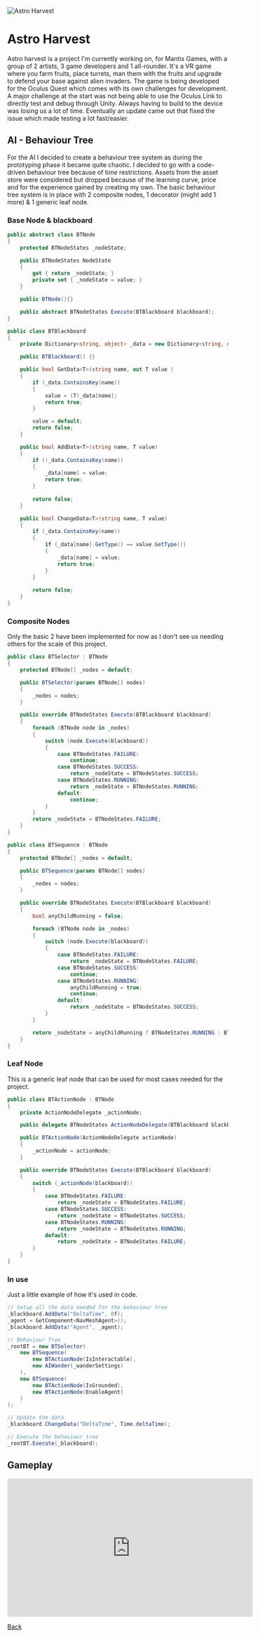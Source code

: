 ![Astro Harvest](../banners/AstroHarvest.png)
# Astro Harvest
Astro harvest is a project I'm currently working on, for Mantis Games, with a group of 2 artists, 3 game developers and 1 all-rounder. It's a VR game where you farm fruits, place turrets, man them with the fruits and upgrade to defend your base against alien invaders. The game is being developed for the Oculus Quest which comes with its own challenges for development. 
A major challenge at the start was not being able to use the Oculus Link to directly test and debug through Unity. Always having to build to the device was losing us a lot of time. Eventually an update came out that fixed the issue which made testing a lot fast/easier.

## AI - Behaviour Tree
For the AI I decided to create a behaviour tree system as during the prototyping phase it became quite chaotic. I decided to go with a code-driven behaviour tree because of time restrictions. Assets from the asset store were considered but dropped because of the learning curve, price and for the experience gained by creating my own.
The basic behaviour tree system is in place with 2 composite nodes, 1 decorator (might add 1 more) & 1 generic leaf node.

### Base Node & blackboard
```c#
public abstract class BTNode
{
    protected BTNodeStates _nodeState;

    public BTNodeStates NodeState
    {
        get { return _nodeState; }
        private set { _nodeState = value; }
    }

    public BTNode(){}

    public abstract BTNodeStates Execute(BTBlackboard blackboard);
}

public class BTBlackboard
{
    private Dictionary<string, object> _data = new Dictionary<string, object>();

    public BTBlackboard() {}

    public bool GetData<T>(string name, out T value )
    {
        if (_data.ContainsKey(name))
        {
            value = (T)_data[name];
            return true;
        }

        value = default;
        return false;
    }

    public bool AddData<T>(string name, T value)
    {
        if (!_data.ContainsKey(name))
        {
            _data[name] = value;
            return true;
        }
        
        return false;
    }

    public bool ChangeData<T>(string name, T value)
    {
        if (_data.ContainsKey(name))
        {
            if (_data[name].GetType() == value.GetType())
            {
                _data[name] = value;
                return true;
            }
        }
        
        return false;
    }
}
```

### Composite Nodes
Only the basic 2 have been implemented for now as I don't see us needing others for the scale of this project.
```c#
public class BTSelector : BTNode
{
    protected BTNode[] _nodes = default;

    public BTSelector(params BTNode[] nodes)
    {
        _nodes = nodes;
    }

    public override BTNodeStates Execute(BTBlackboard blackboard)
    {
        foreach (BTNode node in _nodes)
        {
            switch (node.Execute(blackboard))
            {
                case BTNodeStates.FAILURE:
                    continue;
                case BTNodeStates.SUCCESS:
                    return _nodeState = BTNodeStates.SUCCESS;
                case BTNodeStates.RUNNING:
                    return _nodeState = BTNodeStates.RUNNING;
                default:
                    continue;
            }
        }
        return _nodeState = BTNodeStates.FAILURE;
    }
}

public class BTSequence : BTNode
{
    protected BTNode[] _nodes = default;

    public BTSequence(params BTNode[] nodes)
    {
        _nodes = nodes;
    }

    public override BTNodeStates Execute(BTBlackboard blackboard)
    {
        bool anyChildRunning = false;

        foreach (BTNode node in _nodes)
        {
            switch (node.Execute(blackboard))
            {
                case BTNodeStates.FAILURE:
                    return _nodeState = BTNodeStates.FAILURE;
                case BTNodeStates.SUCCESS:
                    continue;
                case BTNodeStates.RUNNING:
                    anyChildRunning = true;
                    continue;
                default:
                    return _nodeState = BTNodeStates.SUCCESS;
            }
        }

        return _nodeState = anyChildRunning ? BTNodeStates.RUNNING : BTNodeStates.SUCCESS;
    }
}
```

### Leaf Node
This is a generic leaf node that can be used for most cases needed for the project.
```c#
public class BTActionNode : BTNode
{
    private ActionNodeDelegate _actionNode;

    public delegate BTNodeStates ActionNodeDelegate(BTBlackboard blackboard);

    public BTActionNode(ActionNodeDelegate actionNode)
    {
        _actionNode = actionNode;
    }

    public override BTNodeStates Execute(BTBlackboard blackboard)
    {
        switch (_actionNode(blackboard))
        {
            case BTNodeStates.FAILURE:
                return _nodeState = BTNodeStates.FAILURE;
            case BTNodeStates.SUCCESS:
                return _nodeState = BTNodeStates.SUCCESS;
            case BTNodeStates.RUNNING:
                return _nodeState = BTNodeStates.RUNNING;
            default:
                return _nodeState = BTNodeStates.FAILURE;
        }
    }
}
```

### In use
Just a little example of how it's used in code.
```c#
// Setup all the data needed for the behaviour tree
_blackboard.AddData("DeltaTime", 0f);
_agent = GetComponent<NavMeshAgent>();
_blackboard.AddData("Agent", _agent);

// Behaviour Tree
_rootBT = new BTSelector(
    new BTSequence(
        new BTActionNode(IsInteractable),
        new AIWander(_wanderSettings)
    ),
    new BTSequence(
        new BTActionNode(IsGrounded),
        new BTActionNode(EnableAgent)
    )
);

// Update the data
_blackboard.ChangeData("DeltaTime", Time.deltaTime);

// Execute the behaviour tree
_rootBT.Execute(_blackboard);
```

## Gameplay
<iframe width="560" height="315" src="https://www.youtube.com/embed/x58T9tPcEuY" frameborder="0" allowfullscreen></iframe>

[Back](../index.html)
